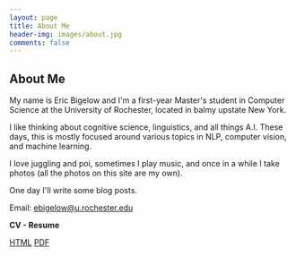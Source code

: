```yaml
---
layout: page
title: About Me
header-img: images/about.jpg
comments: false
---
```


## About Me

My name is Eric Bigelow and I'm a first-year Master's student in Computer Science at the University of Rochester, located in balmy upstate New York.

I like thinking about cognitive science, linguistics, and all things A.I. These days, this is mostly focused around various topics in NLP, computer vision, and machine learning.  

I love juggling and poi, sometimes I play music, and once in a while I take photos (all the photos on this site are my own).

One day I'll write some blog posts.



Email: ebigelow@u.rochester.edu



**CV - Resume**

<div markdown="0">
    <a href="{{ site.url }}/CV/" class="btn btn-info">HTML</a>
    <a href="{{ site.url }}/downloads/CV.pdf" class="btn btn-success">PDF</a>
</div>


<!-- This website is powered by [LYX Jekyll theme](https://github.com/liuyxpp/liuyxpp.github.io). -->

